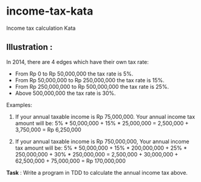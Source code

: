 # income-tax-kata

Income tax calculation Kata

## Illustration :

In 2014, there are 4 edges which have their own tax rate:
* From Rp 0 to Rp 50,000,000 the tax rate is 5%.
* From Rp 50,000,000 to Rp 250,000,000 the tax rate is 15%.
* From Rp 250,000,000 to Rp 500,000,000 the tax rate is 25%.
* Above 500,000,000 the tax rate is 30%.

Examples:

1) If your annual taxable income is Rp 75,000,000.
Your annual income tax amount will be:
5% * 50,000,000 + 15% * 25,000,000 =
   2,500,000    +     3,750,000    = Rp 6,250,000

2) If your annual taxable income is Rp 750,000,000,
 Your annual income tax amount will be:
 5% * 50,000,000 + 15% * 200,000,000 + 25% * 250,000,000 + 30% * 250,000,000 =
     2,500,000   +     30,000,000    +    62,500,000     +    75,000,000     = Rp 170,000,000

**Task** : Write a program in TDD to calculate the annual income tax above.
